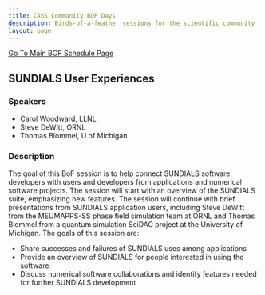 ```yaml
---
title: CASS Community BOF Days
description: Birds-of-a-feather sessions for the scientific community
layout: page
---
```


[Go To Main BOF Schedule Page](/bofs)

## SUNDIALS User Experiences

### Speakers
- Carol Woodward, LLNL
- Steve DeWitt, ORNL
- Thomas Blommel, U of Michigan

### Description
The goal of this BoF session is to help connect SUNDIALS software developers with users and developers from applications and numerical software projects.  The session will start with an overview of the SUNDIALS suite, emphasizing new features.  The session will continue with brief presentations from SUNDIALS application users, including Steve DeWitt from the MEUMAPPS-SS phase field simulation team at ORNL and Thomas Blommel from a quantum simulation SciDAC project at the University of Michigan.  The goals of this session are:
- Share successes and failures of SUNDIALS uses among applications
- Provide an overview of SUNDIALS for people interested in using the software
- Discuss numerical software collaborations and identify features needed for further SUNDIALS development
